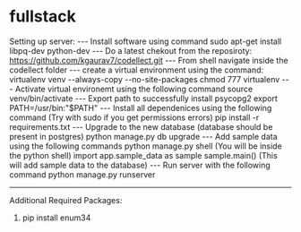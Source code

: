 # fullstack

Setting up server:
   --- Install software using command
        sudo apt-get install libpq-dev python-dev
   --- Do a latest chekout from the reposiroty: https://github.com/kgaurav7/codellect.git
   --- From shell navigate inside the codellect folder
   --- create a virtual environment using the command: 
           virtualenv venv --always-copy --no-site-packages
           chmod 777 virtualenv
   --- Activate virtual environemt using the following command
           source venv/bin/activate
   --- Export path to successfully install psycopg2
           export PATH=/usr/bin:"$PATH"
   --- Install all dependenices using the following command (Try with sudo if you get permissions errors)
           pip install -r requirements.txt
   --- Upgrade to the new database (database should be present in postgres)
           python manage.py db upgrade
   --- Add sample data using the following commands
           python manage.py shell (You will be inside the python shell)
           import app.sample_data as sample
           sample.main() (This will add sample data to the database)
   --- Run server with the following command
           python manage.py runserver
          
--------------------------------------------------------------------------------------------------------------------------
Additional Required Packages:
1) pip install enum34

